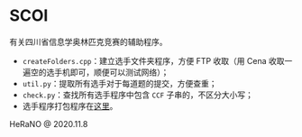 # SCOI

有关四川省信息学奥林匹克竞赛的辅助程序。

- `createFolders.cpp`：建立选手文件夹程序，方便 FTP 收取（用 Cena 收取一遍空的选手机即可，顺便可以测试网络）；
- `util.py`：提取所有选手对于每道题的提交，方便查重；
- `check.py`：查找所有选手程序中包含 `CCF` 子串的，不区分大小写；
- 选手程序打包程序在[这里](https://github.com/UESTC-ACM/sourceHelper)。

HeRaNO @ 2020.11.8